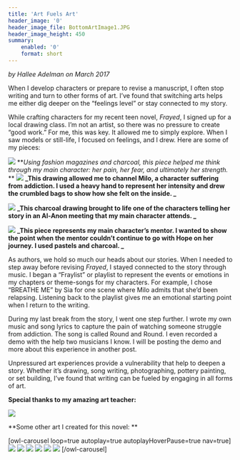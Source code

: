 ```yaml
---
title: 'Art Fuels Art'
header_image: '0'
header_image_file: BottomArtImage1.JPG
header_image_height: 450
summary:
    enabled: '0'
    format: short
---
```


_by Hallee Adelman on March 2017_


When I develop characters or prepare to revise a manuscript, I often stop writing and turn to other forms of art.  I’ve found that switching arts helps me either dig deeper on the “feelings level” or stay connected to my story. 

While crafting characters for my recent teen novel, _Frayed_, I signed up for a local drawing class. I’m not an artist, so there was no pressure to create “good work.” For me, this was key. It allowed me to simply explore. When I saw models or still-life, I focused on feelings, and I drew.  Here are some of my pieces: 

![](PicOne-2.JPG)
**_Using fashion magazines and charcoal, this piece helped me think through my main character: her pain, her fear, and ultimately her strength._   
**
![](Pic2-2.JPG)
**_This drawing allowed me to channel Milo, a character suffering from addiction. I used a heavy hand to represent her intensity and drew the crumbled bags to show how she felt on the inside. _**

![](Pic3-2.JPG) 
**_This charcoal drawing brought to life one of the characters telling her story in an Al-Anon meeting that my main character attends. _**
 
![](Pic4-2.JPG)
**_This piece represents my main character’s mentor. I wanted to show the point when the mentor couldn’t continue to go with Hope on her journey. I used pastels and charcoal. _**

As authors, we hold so much our heads about our stories. When I needed to step away before revising _Frayed_, I stayed connected to the story through music. I began a “Fraylist” or playlist to represent the events or emotions in my chapters or theme-songs for my characters.  For example, I chose “BREATHE ME” by Sia for one scene where Milo admits that she’d been relapsing. Listening back to the playlist gives me an emotional starting point when I return to the writing. 

During my last break from the story, I went one step further. I wrote my own music and song lyrics to capture the pain of watching someone struggle from addiction. The song is called Round and Round. I even recorded a demo with the help two musicians I know. I will be posting the demo and more about this experience in another post. 

Unpressured art experiences provide a vulnerability that help to deepen a story. Whether it’s drawing, song writing, photographing, pottery painting, or set building, I’ve found that writing can be fueled by engaging in all forms of art. 


**Special thanks to my amazing art teacher:**

![](teacher.png)


**Some other art I created for this novel: **

[owl-carousel loop=true autoplay=true autoplayHoverPause=true nav=true]
![](Bottomart.JPG?cropZoom=800,800)
![](BottomArtImage1.JPG?cropZoom=800,800)
![](BottomArtImage2.JPG?cropZoom=800,800)
![](BottomArtImage3.JPG?cropZoom=800,800)
![](BottomArtImage5.JPG?cropZoom=800,800)
![](Bottomartimage6.JPG?cropZoom=800,800)
[/owl-carousel]







